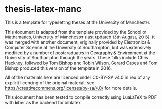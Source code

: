# thesis-latex-manc
This is a template for typesetting theses at the University of Manchester.

This document is adapted from the template provided by the School of Mathematics, University of Manchester (last updated 13th August, 2013). It was merged with another document, originally provided by Electronics & Computer Science at the University of Southampton, but was extensively modified by a number of postgraduates in Geography & Environment at the University of Southampton through the years. These folks include Chris Hackney, followed by Tom Bishop and Robin Wilson. Gerard Capes and Tom Bishop produced this version of the template in 2016.

All of the materials here are licenced under CC-BY-SA v4.0 in lieu of any explicit licencing of the original material; see: https://creativecommons.org/licenses/by-sa/4.0/ for more details.

This document has been tested to compile correctly using LuaLaTeX to PDF with biber as the backend for biblatex.